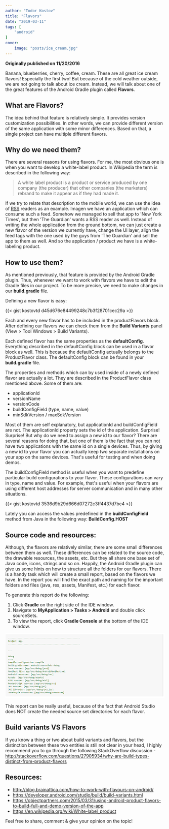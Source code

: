 ```yaml
---
author: "Todor Kostov"
title: "Flavors"
date: "2019-03-11"
tags: [
    "android"
]
cover:
    image: "posts/ice_cream.jpg"
---
```


**Originally published on 11/20/2016**

Banana, blueberries, cherry, coffee, cream. These are all great ice cream flavors! Especially the first two! But because of the cold weather outside, we are not going to talk about ice cream. Instead, we will talk about one of the great features of the Android Gradle plugin called **Flavors**.

## What are Flavors?

The idea behind that feature is relatively simple. It provides version customization possibilities. In other words, we can provide different version of the same application with some minor differences. Based on that, a single project can have multiple different flavors.

## Why do we need them?

There are several reasons for using flavors. For me, the most obvious one is when you want to develop a white-label product. In Wikipedia the term is described in the following way:

> A white label product is a product or service produced by one company (the producer) that other companies (the marketers) rebrand to make it appear as if they had made it.

If we try to relate that description to the mobile world, we can use the idea of [RSS](https://en.wikipedia.org/wiki/RSS) readers as an example. Imagen we have an application which can consume such a feed. Somehow we managed to sell that app to 'New York Times', but then 'The Guardian' wants a RSS reader as well. Instead of writing the whole application from the ground bottom, we can just create a new flavor of the version we currently have, change the UI layer, align the feed tags with the one used by the guys from 'The Guardian' and sell the app to them as well. And so the application / product we have is a white-labeling product.

## How to use them?

As mentioned previously, that feature is provided by the Android Gradle plugin. Thus, whenever we want to work with flavors we have to edit the Gradle files in our project. To be more precise, we need to make changes in our **build.gradle** file.

Defining a new flavor is easy:

{{< gist kostovtd d45d676e84499248c7b3f28701cec29a >}}

Each and every new flavor has to be included in the productFlavors block. After defining our flavors we can check them from the **Build Variants** panel (View > Tool Windows > Build Variants).

Each defined flavor has the same properties as the **defaultConfig**. Everything described in the defaultConfig block can be used in a flavor block as well. This is because the defaultConfig actually belongs to the ProductFlavor class. The defaultConfig block can be found in your **build.gradle** file.

The properties and methods which can by used inside of a newly defined flavor are actually a lot. They are described in the ProductFlavor class mentioned above. Some of them are:
* applicationId
* versionName
* versionCode
* buildConfigField (type, name, value)
* minSdkVersion / maxSdkVersion

Most of them are self explanatory, but applicationId and buildConfigField are not. The applicationId property sets the id of the application. Surprise! Surprise! But why do we need to assign a new id to our flavor? There are several reasons for doing that, but one of them is the fact that you can not have two applications with the same id on a single devices. Thus, by giving a new id to your flavor you can actually keep two separate installations on your app on the same devices. That's useful for testing and when doing demos.

The buildConfigField method is useful when you want to predefine particular build configurations to your flavor. These configurations can vary in type, name and value. For example, that's useful when your flavors are using different host addresses for server communication and in many other situations.

{{< gist kostovtd 3536d9b29d666d07272c3ff4437d7bc4 >}}

Lately you can access the values predefined in the **buildConfigField** method from Java in the following way: **BuildConfig.HOST**

## Source code and resources:

Although, the flavors are relatively similar, there are some small differences between them as well. These differences can be related to the source code, the drawable resources, the assets, etc. But they all share one base set of Java code, icons, strings and so on. Happily, the Android Gradle plugin can give us some hints on how to structure all the folders for our flavors. There is a handy task which will create a small report, based on the flavors we have. In the report you will find the exact path and naming for the important folders and files (java, res, assets, Manifest, etc.) for each flavor.

To generate this report do the following:
1. Click **Gradle** on the right side of the IDE window.
2. Navigate to **MyApplication > Tasks > Android** and double click sourceSets.
3. To view the report, click **Gradle Console** at the bottom of the IDE window.

![](/gradle_task_report.png)

This report can be really useful, because of the fact that Android Studio does NOT create the needed source set directories for each flavor.

## Build variants VS Flavors

If you know a thing or two about build variants and flavors, but the distinction between these two entities is still not clear in your head, I highly recommend you to go through the following StackOverflow discussion - 
http://stackoverflow.com/questions/27905934/why-are-build-types-distinct-from-product-flavors 

## Resources:

* http://blog.brainattica.com/how-to-work-with-flavours-on-android/ 
* https://developer.android.com/studio/build/build-variants.html 
* https://objectpartners.com/2015/03/31/using-android-product-flavors-to-build-full-and-demo-version-of-the-app 
* https://en.wikipedia.org/wiki/White-label_product 

Feel free to share, comment & give your opinion on the topic!
